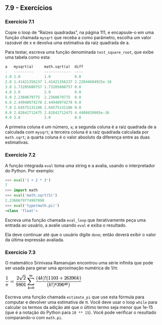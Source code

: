 ## 7.9 - Exercícios

### Exercício 7.1

Copie o loop de “Raízes quadradas”, na página 111, e encapsule-o em uma função chamada `mysqrt` que receba a como parâmetro, escolha um valor razoável de x e devolva uma estimativa da raiz quadrada de a.

Para testar, escreva uma função denominada `test_square_root`, que exibe uma tabela como esta:

```python
a   mysqrt(a)     math.sqrt(a)  diff
-   ---------     ------------  ----
1.0 1.0           1.0           0.0
2.0 1.41421356237 1.41421356237 2.22044604925e-16
3.0 1.73205080757 1.73205080757 0.0
4.0 2.0           2.0           0.0
5.0 2.2360679775  2.2360679775  0.0
6.0 2.44948974278 2.44948974278 0.0
7.0 2.64575131106 2.64575131106 0.0
8.0 2.82842712475 2.82842712475 4.4408920985e-16
9.0 3.0           3.0           0.0
```

A primeira coluna é um número, `a`; a segunda coluna é a raiz quadrada de a calculada com `mysqrt`; a terceira coluna é a raiz quadrada calculada por `math.sqrt`; a quarta coluna é o valor absoluto da diferença entre as duas estimativas.

### Exercício 7.2

A função integrada `eval` toma uma string e a avalia, usando o interpretador do Python. Por exemplo:

```python
>>> eval('1 + 2 * 3')
7
>>> import math
>>> eval('math.sqrt(5)')
2.2360679774997898
>>> eval('type(math.pi)')
<class 'float'>
```

Escreva uma função chamada `eval_loop` que iterativamente peça uma entrada ao usuário, a avalie usando `eval` e exiba o resultado.

Ela deve continuar até que o usuário digite `done`; então deverá exibir o valor da última expressão avaliada.

### Exercício 7.3

O matemático Srinivasa Ramanujan encontrou uma série infinita que pode ser usada para gerar uma aproximação numérica de 1/π:

![Fórmula – Aproximação de π pela série de Ramanujan.](/fig/p83f1.png)

Escreva uma função chamada `estimate_pi` que use esta fórmula para computar e devolver uma estimativa de π. Você deve usar o loop `while` para calcular os termos da adição até que o último termo seja menor que 1e-15 (que é a notação do Python para `10 ** 15`). Você pode verificar o resultado comparando-o com `math.pi`.
